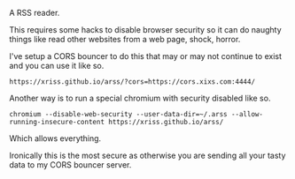 
A RSS reader.

This requires some hacks to disable browser security so it can do 
naughty things like read other websites from a web page, shock, horror.

I've setup a CORS bouncer to do this that may or may not continue to 
exist and you can use it like so.


	https://xriss.github.io/arss/?cors=https://cors.xixs.com:4444/
	

Another way is to run a special chromium with security disabled like 
so.

	chromium --disable-web-security --user-data-dir=~/.arss --allow-running-insecure-content https://xriss.github.io/arss/

Which allows everything.

Ironically this is the most secure as otherwise you are sending all 
your tasty data to my CORS bouncer server.

